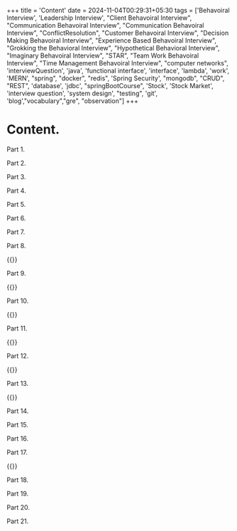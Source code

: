+++
title = 'Content'
date = 2024-11-04T00:29:31+05:30
tags = ['Behavoiral Interview', 'Leadership Interview', "Client Behavoiral Interview", "Communication Behavoiral Interview",
    "Communication Behavoiral Interview", "ConflictResolution", "Customer Behavoiral Interview", "Decision Making Behavoiral Interview", "Experience Based Behavoiral Interview", "Grokking the Behavioral Interview", "Hypothetical Behavioral Interview", "Imaginary Behavoiral Interview", "STAR", "Team Work Behavoiral Interview", "Time Management Behavoiral Interview", "computer networks", 'interviewQuestion', 'java', 'functional interface', 'interface', 'lambda', 'work', 'MERN', "spring", "docker", "redis", 'Spring Security', "mongodb", "CRUD", "REST", 'database', 'jdbc', "springBootCourse", 'Stock', 'Stock Market', 'interview question', 'system design', "testing", 'git', 'blog',"vocabulary","gre", "observation"]
+++

# Content.


Part 1.


Part 2.



Part 3.



Part 4.



Part 5.



Part 6.



Part 7.



Part 8.

{{<youtube RvEFy6Acrlg>}}

Part 9.

{{<youtube OwAtWoNpfqI>}}

Part 10.

{{<youtube GG37s1tbuRk>}}

Part 11.

{{<youtube WwY0I6nT8YA>}}

Part 12.

{{<youtube BdP_2GPoM9I>}}

Part 13.

{{<youtube DICqtlgDTyI>}}

Part 14.



Part 15.



Part 16.



Part 17.

{{<youtube BtB7saDkm_s>}}

Part 18.



Part 19.



Part 20.



Part 21.




